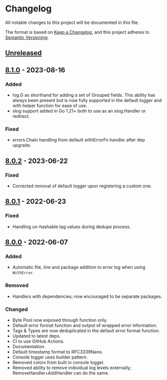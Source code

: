 # Changelog
All notable changes to this project will be documented in this file.

The format is based on [Keep a Changelog](https://keepachangelog.com/en/1.0.0/),
and this project adheres to [Semantic Versioning](https://semver.org/spec/v2.0.0.html).

## [Unreleased]

## [8.1.0] - 2023-08-16
### Added
- log.G as shorthand for adding a set of Grouped fields. This ability has always been present but is now fully supported in the default logger and with helper function for ease of use.
- slog support added in Go 1.21+ both to use as an slog.Handler or redirect.

### Fixed
- errors.Chain handling from default withErrorFn handler after dep upgrade.

## [8.0.2] - 2023-06-22
### Fixed
- Corrected removal of default logger upon registering a custom one.

## [8.0.1] - 2022-06-23
### Fixed
- Handling un-hashable tag values during dedupe process.

## [8.0.0] - 2022-06-07
### Added
- Automatic file, line and package addition to error log when using `WithError`.

### Removed
- Handlers with dependencies; now encouraged to be separate packages.

### Changed
- Byte Pool now exposed through function only.
- Default error format function and output of wrapped error information.
- Tags & Types are now deduplicated in the default error format function.
- Updated to latest deps.
- CI to use GitHub Actions.
- Documentation.
- Default timestamp format to RFC3339Nano.
- Console logger uses builder pattern.
- Removed colors from built in console logger.
- Removed ability to remove individual log levels externally; RemoveHandler+AddHandler can do the same.


[Unreleased]: https://github.com/go-playground/log/compare/v8.1.0...HEAD
[8.1.0]: https://github.com/go-playground/log/compare/v8.0.2...v8.1.0
[8.0.2]: https://github.com/go-playground/log/compare/v8.0.1...v8.0.2
[8.0.1]: https://github.com/go-playground/log/compare/v8.0.0...v8.0.1
[8.0.0]: https://github.com/go-playground/log/compare/v7.0.2...v8.0.0